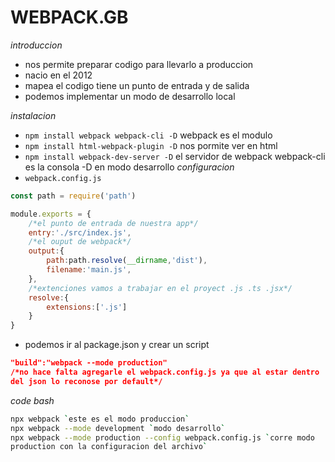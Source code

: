 # WEBPACK.__GB__
*introduccion*

- nos permite preparar codigo para llevarlo a produccion
- nacio en el 2012
- mapea el codigo tiene un punto de entrada y de salida 
- podemos implementar un modo de desarrollo local

*instalacion*
- `npm install webpack webpack-cli -D` webpack es el modulo 
- `npm install html-webpack-plugin -D` nos pormite ver en html
- `npm install webpack-dev-server -D` el servidor de webpack
webpack-cli es la consola -D en modo desarrollo
*configuracion*
- `webpack.config.js` 
```js
const path = require('path')

module.exports = {
	/*el punto de entrada de nuestra app*/
	entry:'./src/index.js',
	/*el ouput de webpack*/
	output:{
		path:path.resolve(__dirname,'dist'),
		filename:'main.js',
	},
	/*extenciones vamos a trabajar en el proyect .js .ts .jsx*/
	resolve:{
		extensions:['.js']
	}
}
```
- podemos ir al package.json y crear un script 
```json
"build":"webpack --mode production"
/*no hace falta agregarle el webpack.config.js ya que al estar dentro
del json lo reconose por default*/
```
*code bash*
```bash
npx webpack `este es el modo produccion`
npx webpack --mode development `modo desarrollo`
npx webpack --mode production --config webpack.config.js `corre modo
production con la configuracion del archivo` 
```


